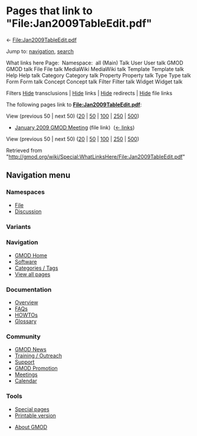 <div id="mw-page-base" class="noprint">

</div>

<div id="mw-head-base" class="noprint">

</div>

<div id="content" class="mw-body" role="main">

<span id="top"></span>

<div id="mw-js-message" style="display:none;">

</div>



# <span dir="auto">Pages that link to "File:Jan2009TableEdit.pdf"</span>

<div id="bodyContent">

<div id="contentSub">

←
[File:Jan2009TableEdit.pdf](/wiki/File:Jan2009TableEdit.pdf "File:Jan2009TableEdit.pdf")

</div>

<div id="jump-to-nav" class="mw-jump">

Jump to: [navigation](#mw-navigation), [search](#p-search)

</div>

<div id="mw-content-text">

What links here Page:  Namespace:  all (Main) Talk User User talk GMOD
GMOD talk File File talk MediaWiki MediaWiki talk Template Template talk
Help Help talk Category Category talk Property Property talk Type Type
talk Form Form talk Concept Concept talk Filter Filter talk Widget
Widget talk

Filters
[Hide](/mediawiki/index.php?title=Special:WhatLinksHere/File:Jan2009TableEdit.pdf&hidetrans=1 "Special:WhatLinksHere/File:Jan2009TableEdit.pdf")
transclusions \|
[Hide](/mediawiki/index.php?title=Special:WhatLinksHere/File:Jan2009TableEdit.pdf&hidelinks=1 "Special:WhatLinksHere/File:Jan2009TableEdit.pdf")
links \|
[Hide](/mediawiki/index.php?title=Special:WhatLinksHere/File:Jan2009TableEdit.pdf&hideredirs=1 "Special:WhatLinksHere/File:Jan2009TableEdit.pdf")
redirects \|
[Hide](/mediawiki/index.php?title=Special:WhatLinksHere/File:Jan2009TableEdit.pdf&hideimages=1 "Special:WhatLinksHere/File:Jan2009TableEdit.pdf")
file links

The following pages link to
**[File:Jan2009TableEdit.pdf](/wiki/File:Jan2009TableEdit.pdf "File:Jan2009TableEdit.pdf")**:

View (previous 50 \| next 50)
([20](/mediawiki/index.php?title=Special:WhatLinksHere/File:Jan2009TableEdit.pdf&limit=20 "Special:WhatLinksHere/File:Jan2009TableEdit.pdf")
\|
[50](/mediawiki/index.php?title=Special:WhatLinksHere/File:Jan2009TableEdit.pdf&limit=50 "Special:WhatLinksHere/File:Jan2009TableEdit.pdf")
\|
[100](/mediawiki/index.php?title=Special:WhatLinksHere/File:Jan2009TableEdit.pdf&limit=100 "Special:WhatLinksHere/File:Jan2009TableEdit.pdf")
\|
[250](/mediawiki/index.php?title=Special:WhatLinksHere/File:Jan2009TableEdit.pdf&limit=250 "Special:WhatLinksHere/File:Jan2009TableEdit.pdf")
\|
[500](/mediawiki/index.php?title=Special:WhatLinksHere/File:Jan2009TableEdit.pdf&limit=500 "Special:WhatLinksHere/File:Jan2009TableEdit.pdf"))

- [January 2009 GMOD
  Meeting](/wiki/January_2009_GMOD_Meeting "January 2009 GMOD Meeting")
  (file link) ‎ <span class="mw-whatlinkshere-tools">([←
  links](/mediawiki/index.php?title=Special:WhatLinksHere&target=January+2009+GMOD+Meeting "Special:WhatLinksHere"))</span>

View (previous 50 \| next 50)
([20](/mediawiki/index.php?title=Special:WhatLinksHere/File:Jan2009TableEdit.pdf&limit=20 "Special:WhatLinksHere/File:Jan2009TableEdit.pdf")
\|
[50](/mediawiki/index.php?title=Special:WhatLinksHere/File:Jan2009TableEdit.pdf&limit=50 "Special:WhatLinksHere/File:Jan2009TableEdit.pdf")
\|
[100](/mediawiki/index.php?title=Special:WhatLinksHere/File:Jan2009TableEdit.pdf&limit=100 "Special:WhatLinksHere/File:Jan2009TableEdit.pdf")
\|
[250](/mediawiki/index.php?title=Special:WhatLinksHere/File:Jan2009TableEdit.pdf&limit=250 "Special:WhatLinksHere/File:Jan2009TableEdit.pdf")
\|
[500](/mediawiki/index.php?title=Special:WhatLinksHere/File:Jan2009TableEdit.pdf&limit=500 "Special:WhatLinksHere/File:Jan2009TableEdit.pdf"))

</div>

<div class="printfooter">

Retrieved from
"<http://gmod.org/wiki/Special:WhatLinksHere/File:Jan2009TableEdit.pdf>"

</div>

<div id="catlinks" class="catlinks catlinks-allhidden">

</div>

<div class="visualClear">

</div>

</div>

</div>

<div id="mw-navigation">

## Navigation menu

<div id="mw-head">



<div id="left-navigation">

<div id="p-namespaces" class="vectorTabs" role="navigation"
aria-labelledby="p-namespaces-label">

### Namespaces

- <span id="ca-nstab-image"><a href="/wiki/File:Jan2009TableEdit.pdf" accesskey="c"
  title="View the file page [c]">File</a></span>
- <span id="ca-talk"><a
  href="/mediawiki/index.php?title=File_talk:Jan2009TableEdit.pdf&amp;action=edit&amp;redlink=1"
  accesskey="t"
  title="Discussion about the content page [t]">Discussion</a></span>

</div>

<div id="p-variants" class="vectorMenu emptyPortlet" role="navigation"
aria-labelledby="p-variants-label">

### 

### Variants[](#)

<div class="menu">

</div>

</div>

</div>

<div id="right-navigation">





</div>



</div>

</div>

</div>

<div id="mw-panel">

<div id="p-logo" role="banner">

<a href="/wiki/Main_Page"
style="background-image: url(http://gmod.org/images/GMOD-cogs.png);"
title="Visit the main page"></a>

</div>

<div id="p-Navigation" class="portal" role="navigation"
aria-labelledby="p-Navigation-label">

### Navigation

<div class="body">

- <span id="n-GMOD-Home">[GMOD Home](/wiki/Main_Page)</span>
- <span id="n-Software">[Software](/wiki/GMOD_Components)</span>
- <span id="n-Categories-.2F-Tags">[Categories /
  Tags](/wiki/Categories)</span>
- <span id="n-View-all-pages">[View all
  pages](/wiki/Special:AllPages)</span>

</div>

</div>

<div id="p-Documentation" class="portal" role="navigation"
aria-labelledby="p-Documentation-label">

### Documentation

<div class="body">

- <span id="n-Overview">[Overview](/wiki/Overview)</span>
- <span id="n-FAQs">[FAQs](/wiki/Category:FAQ)</span>
- <span id="n-HOWTOs">[HOWTOs](/wiki/Category:HOWTO)</span>
- <span id="n-Glossary">[Glossary](/wiki/Glossary)</span>

</div>

</div>

<div id="p-Community" class="portal" role="navigation"
aria-labelledby="p-Community-label">

### Community

<div class="body">

- <span id="n-GMOD-News">[GMOD News](/wiki/GMOD_News)</span>
- <span id="n-Training-.2F-Outreach">[Training /
  Outreach](/wiki/Training_and_Outreach)</span>
- <span id="n-Support">[Support](/wiki/Support)</span>
- <span id="n-GMOD-Promotion">[GMOD
  Promotion](/wiki/GMOD_Promotion)</span>
- <span id="n-Meetings">[Meetings](/wiki/Meetings)</span>
- <span id="n-Calendar">[Calendar](/wiki/Calendar)</span>

</div>

</div>

<div id="p-tb" class="portal" role="navigation"
aria-labelledby="p-tb-label">

### Tools

<div class="body">

- <span id="t-specialpages"><a href="/wiki/Special:SpecialPages" accesskey="q"
  title="A list of all special pages [q]">Special pages</a></span>
- <span id="t-print"><a
  href="/mediawiki/index.php?title=Special:WhatLinksHere/File:Jan2009TableEdit.pdf&amp;printable=yes"
  rel="alternate" accesskey="p"
  title="Printable version of this page [p]">Printable version</a></span>

</div>

</div>

</div>

</div>

<div id="footer" role="contentinfo">

- <span id="footer-places-about">[About
  GMOD](/wiki/GMOD:About "GMOD:About")</span>

<!-- -->






</div>
